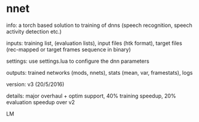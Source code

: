 # nnet

info: a torch based solution to training of dnns (speech recognition, speech activity detection etc.)

inputs: training list, (evaluation lists), input files (htk format), target files (rec-mapped or target frames sequence in binary)

settings: use settings.lua to configure the dnn parameters

outputs: trained networks (mods, nnets), stats (mean, var, framestats), logs

version: v3 (20/5/2016)

details: major overhaul + optim support, 40% training speedup, 20% evaluation speedup over v2

LM

